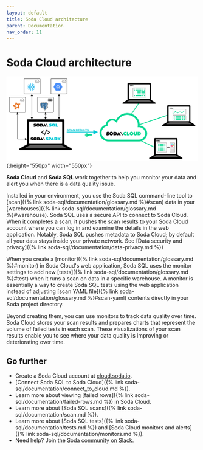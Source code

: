 ```yaml
---
layout: default
title: Soda Cloud architecture
parent: Documentation
nav_order: 11
---
```


# Soda Cloud architecture

![scan-anatomy](/assets/images/soda-cloud-arch.png){:height="550px" width="550px"}

**Soda Cloud** and **Soda SQL** work together to help you monitor your data and alert you when there is a data quality issue.

Installed in your environment, you use the Soda SQL command-line tool to [scan]({% link soda-sql/documentation/glossary.md %}#scan) data in your [warehouses]({% link soda-sql/documentation/glossary.md %}#warehouse). Soda SQL uses a secure API to connect to Soda Cloud. When it completes a scan, it pushes the scan results to your Soda Cloud account where you can log in and examine the details in the web application. Notably, Soda SQL pushes metadata to Soda Cloud; by default all your data stays inside your private network. See [Data security and privacy]({% link soda-sql/documentation/data-privacy.md %})

When you create a [monitor]({% link soda-sql/documentation/glossary.md %}#monitor) in Soda Cloud's web application, Soda SQL uses the monitor settings to add new [tests]({% link soda-sql/documentation/glossary.md %}#test) when it runs a scan on data in a specific warehouse. A monitor is essentially a way to create Soda SQL tests using the web application instead of adjusting [scan YAML file]({% link soda-sql/documentation/glossary.md %}#scan-yaml) contents directly in your Soda project directory.

Beyond creating them, you can use monitors to track data quality over time. Soda Cloud stores your scan results and prepares charts that represent the volume of failed tests in each scan. These visualizations of your scan results enable you to see where your data quality is improving or deteriorating over time.

## Go further

* Create a Soda Cloud account at [cloud.soda.io](https://cloud.soda.io/signup).
* [Connect Soda SQL to Soda Cloud]({% link soda-sql/documentation/connect_to_cloud.md %}).
* Learn more about viewing [failed rows]({% link soda-sql/documentation/failed-rows.md %}) in Soda Cloud.
* Learn more about [Soda SQL scans]({% link soda-sql/documentation/scan.md %}).
* Learn more about [Soda SQL tests]({% link soda-sql/documentation/tests.md %}) and [Soda Cloud monitors and alerts]({% link soda-sql/documentation/monitors.md %}).
* Need help? Join the <a href="http://community.soda.io/slack" target="_blank"> Soda community on Slack</a>.